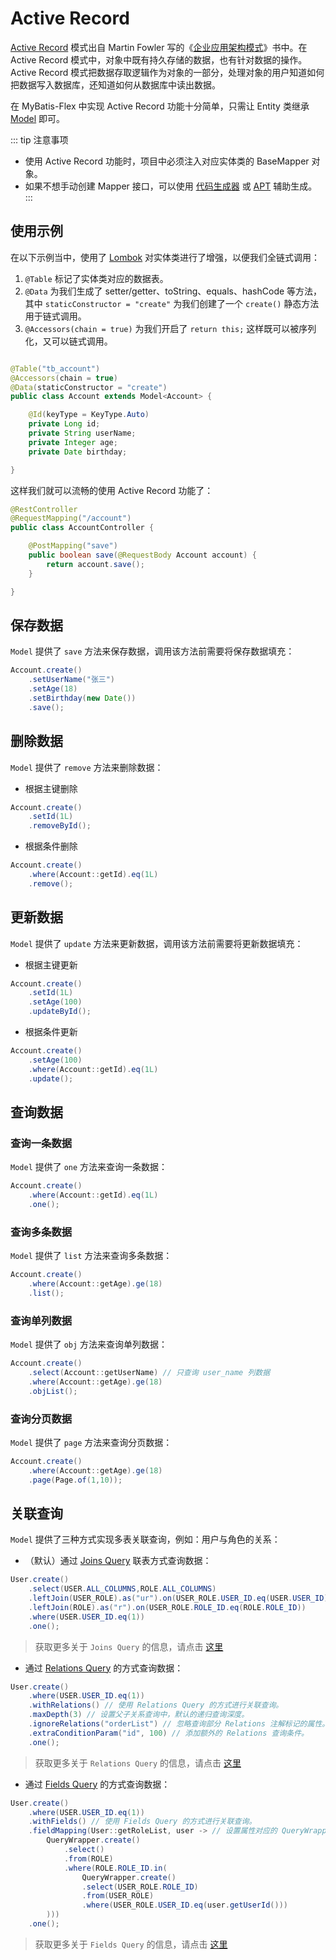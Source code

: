 # Active Record <Badge type="tip" text="v1.5.3" />

[Active Record](http://www.martinfowler.com/eaaCatalog/activeRecord.html) 模式出自 Martin Fowler
写的《[企业应用架构模式](https://book.douban.com/subject/4826290/)》书中。在 Active Record
模式中，对象中既有持久存储的数据，也有针对数据的操作。Active Record 模式把数据存取逻辑作为对象的一部分，处理对象的用户知道如何把数据写入数据库，还知道如何从数据库中读出数据。

在 MyBatis-Flex 中实现 Active Record
功能十分简单，只需让 Entity 类继承 [Model](https://gitee.com/mybatis-flex/mybatis-flex/blob/main/mybatis-flex-core/src/main/java/com/mybatisflex/core/activerecord/Model.java)
即可。

::: tip 注意事项
- 使用 Active Record 功能时，项目中必须注入对应实体类的 BaseMapper 对象。
- 如果不想手动创建 Mapper 接口，可以使用 [代码生成器](../others/codegen.md) 或 [APT](../others/apt.md#配置文件和选项) 辅助生成。
  :::

## 使用示例

在以下示例当中，使用了 [Lombok](https://www.projectlombok.org/) 对实体类进行了增强，以便我们全链式调用：

1. `@Table` 标记了实体类对应的数据表。
2. `@Data` 为我们生成了 setter/getter、toString、equals、hashCode 等方法，
   其中 `staticConstructor = "create"` 为我们创建了一个 `create()` 静态方法用于链式调用。
3. `@Accessors(chain = true)` 为我们开启了 `return this;` 这样既可以被序列化，又可以链式调用。

```java

@Table("tb_account")
@Accessors(chain = true)
@Data(staticConstructor = "create")
public class Account extends Model<Account> {

    @Id(keyType = KeyType.Auto)
    private Long id;
    private String userName;
    private Integer age;
    private Date birthday;

}
```

这样我们就可以流畅的使用 Active Record 功能了：

```java
@RestController
@RequestMapping("/account")
public class AccountController {

    @PostMapping("save")
    public boolean save(@RequestBody Account account) {
        return account.save();
    }

}
```

## 保存数据

`Model` 提供了 `save` 方法来保存数据，调用该方法前需要将保存数据填充：

```java
Account.create()
    .setUserName("张三")
    .setAge(18)
    .setBirthday(new Date())
    .save();
```

## 删除数据

`Model` 提供了 `remove` 方法来删除数据：

- 根据主键删除

```java
Account.create()
    .setId(1L)
    .removeById();
```

- 根据条件删除

```java
Account.create()
    .where(Account::getId).eq(1L)
    .remove();
```

## 更新数据

`Model` 提供了 `update` 方法来更新数据，调用该方法前需要将更新数据填充：

- 根据主键更新

```java
Account.create()
    .setId(1L)
    .setAge(100)
    .updateById();
```

- 根据条件更新

```java
Account.create()
    .setAge(100)
    .where(Account::getId).eq(1L)
    .update();
```

## 查询数据

### 查询一条数据

`Model` 提供了 `one` 方法来查询一条数据：

```java
Account.create()
    .where(Account::getId).eq(1L)
    .one();
```

### 查询多条数据

`Model` 提供了 `list` 方法来查询多条数据：

```java
Account.create()
    .where(Account::getAge).ge(18)
    .list();
```

### 查询单列数据

`Model` 提供了 `obj` 方法来查询单列数据：

```java
Account.create()
    .select(Account::getUserName) // 只查询 user_name 列数据
    .where(Account::getAge).ge(18)
    .objList();
```

### 查询分页数据

`Model` 提供了 `page` 方法来查询分页数据：

```java
Account.create()
    .where(Account::getAge).ge(18)
    .page(Page.of(1,10));
```

## 关联查询 <Badge type="tip" text="v1.5.5" />

`Model` 提供了三种方式实现多表关联查询，例如：用户与角色的关系：

- （默认）通过 [Joins Query](./relations-query.md#方案-3-join-query) 联表方式查询数据：

```java
User.create()
    .select(USER.ALL_COLUMNS,ROLE.ALL_COLUMNS)
    .leftJoin(USER_ROLE).as("ur").on(USER_ROLE.USER_ID.eq(USER.USER_ID))
    .leftJoin(ROLE).as("r").on(USER_ROLE.ROLE_ID.eq(ROLE.ROLE_ID))
    .where(USER.USER_ID.eq(1))
    .one();
```

> 获取更多关于 `Joins Query` 的信息，请点击 [这里](./relations-query.md#方案-3-join-query)

- 通过 [Relations Query](./relations-query.md#方案-1relations-注解) 的方式查询数据：

```java
User.create()
    .where(USER.USER_ID.eq(1))
    .withRelations() // 使用 Relations Query 的方式进行关联查询。
    .maxDepth(3) // 设置父子关系查询中，默认的递归查询深度。
    .ignoreRelations("orderList") // 忽略查询部分 Relations 注解标记的属性。
    .extraConditionParam("id", 100) // 添加额外的 Relations 查询条件。
    .one();
```

> 获取更多关于 `Relations Query` 的信息，请点击 [这里](./relations-query.md#方案-1relations-注解)

- 通过 [Fields Query](./relations-query.md#方案-1relations-注解) 的方式查询数据：

```java
User.create()
    .where(USER.USER_ID.eq(1))
    .withFields() // 使用 Fields Query 的方式进行关联查询。
    .fieldMapping(User::getRoleList, user -> // 设置属性对应的 QueryWrapper 查询。
        QueryWrapper.create()
            .select()
            .from(ROLE)
            .where(ROLE.ROLE_ID.in(
                QueryWrapper.create()
                .select(USER_ROLE.ROLE_ID)
                .from(USER_ROLE)
                .where(USER_ROLE.USER_ID.eq(user.getUserId()))
        )))
    .one();
```

> 获取更多关于 `Fields Query` 的信息，请点击 [这里](./relations-query.md#方案-2field-query)
